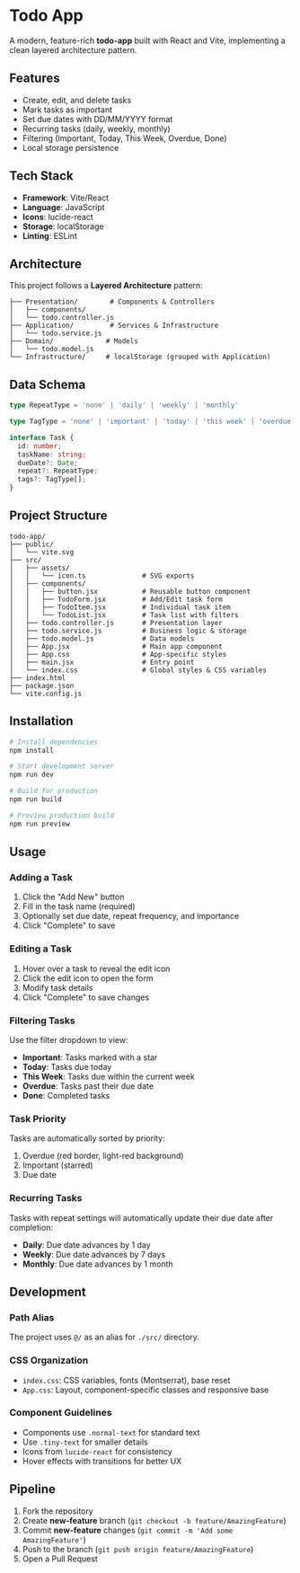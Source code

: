 # Todo App

A modern, feature-rich **todo-app** built with React and Vite, implementing a clean layered architecture pattern.

## Features

- Create, edit, and delete tasks
- Mark tasks as important
- Set due dates with DD/MM/YYYY format
- Recurring tasks (daily, weekly, monthly)
- Filtering (Important, Today, This Week, Overdue, Done)
- Local storage persistence

## Tech Stack

- **Framework**: Vite/React
- **Language**: JavaScript
- **Icons**: lucide-react
- **Storage**: localStorage
- **Linting**: ESLint

## Architecture

This project follows a **Layered Architecture** pattern:

```
├── Presentation/        # Components & Controllers
│   ├── components/
│   └── todo.controller.js
├── Application/         # Services & Infrastructure
│   └── todo.service.js
├── Domain/             # Models
│   └── todo.model.js
└── Infrastructure/     # localStorage (grouped with Application)
```

## Data Schema

```typescript
type RepeatType = 'none' | 'daily' | 'weekly' | 'monthly'

type TagType = 'none' | 'important' | 'today' | 'this week' | 'overdue' | 'done'

interface Task {
  id: number;
  taskName: string;
  dueDate?: Date;
  repeat?: RepeatType;
  tags?: TagType[];
}
```

## Project Structure

```
todo-app/
├── public/
│   └── vite.svg
├── src/
│   ├── assets/
│   │   └── icon.ts              # SVG exports
│   ├── components/
│   │   ├── button.jsx           # Reusable button component
│   │   ├── TodoForm.jsx         # Add/Edit task form
│   │   ├── TodoItem.jsx         # Individual task item
│   │   └── TodoList.jsx         # Task list with filters
│   ├── todo.controller.js       # Presentation layer
│   ├── todo.service.js          # Business logic & storage
│   ├── todo.model.js            # Data models
│   ├── App.jsx                  # Main app component
│   ├── App.css                  # App-specific styles
│   ├── main.jsx                 # Entry point
│   └── index.css                # Global styles & CSS variables
├── index.html
├── package.json
└── vite.config.js
```

## Installation

```bash
# Install dependencies
npm install

# Start development server
npm run dev

# Build for production
npm run build

# Preview production build
npm run preview
```

## Usage

### Adding a Task
1. Click the "Add New" button
2. Fill in the task name (required)
3. Optionally set due date, repeat frequency, and importance
4. Click "Complete" to save

### Editing a Task
1. Hover over a task to reveal the edit icon
2. Click the edit icon to open the form
3. Modify task details
4. Click "Complete" to save changes

### Filtering Tasks
Use the filter dropdown to view:
- **Important**: Tasks marked with a star
- **Today**: Tasks due today
- **This Week**: Tasks due within the current week
- **Overdue**: Tasks past their due date
- **Done**: Completed tasks

### Task Priority
Tasks are automatically sorted by priority:
1. Overdue (red border, light-red background)
2. Important (starred)
3. Due date

### Recurring Tasks
Tasks with repeat settings will automatically update their due date after completion:
- **Daily**: Due date advances by 1 day
- **Weekly**: Due date advances by 7 days
- **Monthly**: Due date advances by 1 month

## Development

### Path Alias
The project uses `@/` as an alias for `./src/` directory.

### CSS Organization
- `index.css`: CSS variables, fonts (Montserrat), base reset
- `App.css`: Layout, component-specific classes and responsive base

### Component Guidelines
- Components use `.normal-text` for standard text
- Use `.tiny-text` for smaller details
- Icons from `lucide-react` for consistency
- Hover effects with transitions for better UX

## Pipeline

1. Fork the repository
2. Create **new-feature** branch (`git checkout -b feature/AmazingFeature`)
3. Commit **new-feature** changes (`git commit -m 'Add some AmazingFeature'`)
4. Push to the branch (`git push origin feature/AmazingFeature`)
5. Open a Pull Request
